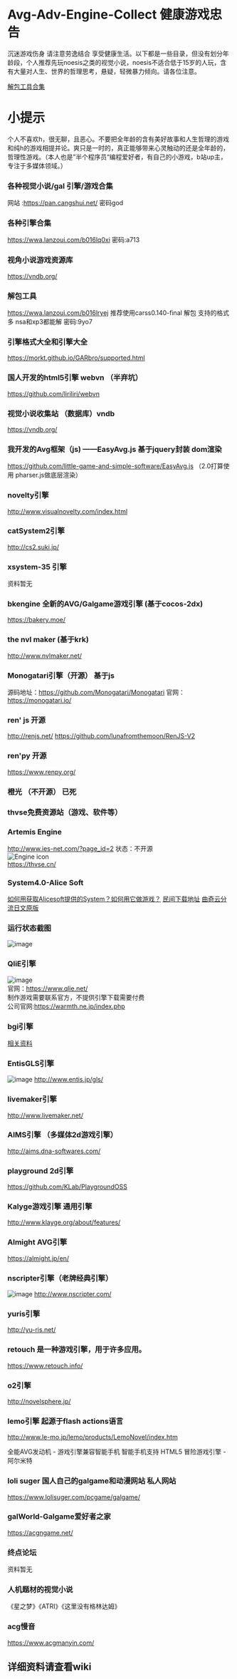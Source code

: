 # Avg-Adv-Engine-Collect 健康游戏忠告
沉迷游戏伤身 请注意劳逸结合 享受健康生活。以下都是一些目录，但没有划分年龄段，个人推荐先玩noesis之类的视觉小说，noesis不适合低于15岁的人玩，含有大量对人生、世界的哲理思考，悬疑，轻微暴力倾向。请各位注意。

[解包工具合集](https://github.com/Inori/FuckGalEngine)
# 小提示
  个人不喜欢h，很无聊，且恶心。不要把全年龄的含有美好故事和人生哲理的游戏和纯h的游戏相提并论。爽只是一时的，真正能够带来心灵触动的还是全年龄的，哲理性游戏。（本人也是”半个程序员“编程爱好者，有自己的小游戏，b站up主，专注于多媒体领域。）
### 各种视觉小说/gal 引擎/游戏合集
网站 :https://pan.cangshui.net/
密码god
### 各种引擎合集
https://wwa.lanzoui.com/b016lq0xi
密码:a713
### 视角小说游戏资源库
https://vndb.org/
### 解包工具
https://wwa.lanzoui.com/b016lryej 推荐使用carss0.140-final 解包 支持的格式多 nsa和xp3都能解
密码:9yo7
### 引擎格式大全和引擎大全
https://morkt.github.io/GARbro/supported.html
### 国人开发的html5引擎 webvn （半弃坑）
https://github.com/liriliri/webvn
### 视觉小说收集站 （数据库）vndb
https://vndb.org/
### 我开发的Avg框架（js) ——EasyAvg.js 基于jquery封装 dom渲染
https://github.com/little-game-and-simple-software/EasyAvg.js
（2.0打算使用 pharser.js做底层渲染）
### novelty引擎
http://www.visualnovelty.com/index.html
### catSystem2引擎
http://cs2.suki.jp/
### xsystem-35 引擎
资料暂无
### bkengine 全新的AVG/Galgame游戏引擎 (基于cocos-2dx)
https://bakery.moe/
### the nvl maker (基于krk)
http://www.nvlmaker.net/
### Monogatari引擎（开源） 基于js
源码地址：https://github.com/Monogatari/Monogatari
官网：https://monogatari.io/
### ren' js 开源
http://renjs.net/
https://github.com/lunafromthemoon/RenJS-V2
### ren'py 开源
https://www.renpy.org/
### 橙光 （不开源） 已死
### thvse免费资源站（游戏、软件等）
### Artemis Engine
http://www.ies-net.com/?page_id=2
状态：不开源<br>
<img src="http://www.ies-net.com/banner/bn-ar-200x200-2.png" alt="Engine icon"><br>
https://thvse.cn/
### System4.0-Alice Soft
[如何用获取Alicesoft提供的System？如何用它做游戏？](https://www.zhihu.com/question/326991455#:~:text=Alicesoft%E8%87%AA%E7%A4%BE%E7%A0%94%E5%8F%91%E7%9A%84%E5%BC%95%E6%93%8E%E5%B0%B1%E5%8F%ABsyetemXX%EF%BC%8C%E9%9A%8F%E7%9D%80%E6%9B%B4%E6%96%B0%E6%8D%A2%E4%BB%A3%E5%B0%B1%E5%9C%A8%E5%90%8E%E9%9D%A2%E5%8A%A0%E6%95%B0%E5%AD%97%EF%BC%8C%E8%BF%AD%E4%BB%A3%E7%9A%84%E6%97%B6%E5%80%99%E6%94%B9%E5%8F%98%E6%98%AF%E5%BE%88%E5%A4%A7%E7%9A%84%E3%80%82,%E8%80%8C%E6%89%80%E8%B0%93%E7%9A%84%E8%BF%99%E4%B8%AA%E7%BB%99%E7%8E%A9%E5%AE%B6%E7%94%A8%E7%9A%84%E5%BC%95%E6%93%8E%EF%BC%8C%E6%98%AF%E5%9C%A8system4.0%E5%BC%80%E5%8F%91%E5%87%BA%E6%9D%A5%E4%BB%A5%E5%90%8E%EF%BC%8C%E5%85%8D%E8%B4%B9%E5%9C%A8%E7%BD%91%E4%B8%8A%E5%85%AC%E5%BC%80%E7%9A%84system4SDK%EF%BC%8C%E8%BF%99%E5%B7%B2%E7%BB%8F%E6%98%AF%E5%8D%81%E5%87%A0%E5%B9%B4%E5%89%8D%E7%9A%84%E4%BA%8B%E6%83%85%E4%BA%86%E3%80%82%20system4SDK%E7%9A%84%E5%85%AC%E5%BC%80%E5%B7%B2%E7%BB%8F%E5%9C%A82008%E5%B9%B4%E6%88%AA%E6%AD%A2%E3%80%82)
[民间下载地址](https://wikiwiki.jp/system4/System4SDK%E3%81%AE%E5%85%A5%E6%89%8B)
[曲奇云分流日文原版](https://quqi.avyeld.com/s/3174229/2S2qNrC8cpLH5svy)
### 运行状态截图
![image](https://user-images.githubusercontent.com/29478722/135445752-a4d7e531-87d8-4cd9-98e5-bc41cf2bc57f.png)
### QliE引擎
![image](https://user-images.githubusercontent.com/29478722/138872869-846c7f7a-a3fc-4e46-baa3-160a7f0f482c.png)<br>
官网：https://www.qlie.net/<br>
制作游戏需要联系官方，不提供引擎下载需要付费<br>
公司官网:https://warmth.ne.jp/index.php
### bgi引擎
[相关资料](https://www.iteye.com/blog/rednaxelafx-150093)
### EntisGLS引擎
![image](https://user-images.githubusercontent.com/29478722/140478772-0b2a2148-dddd-48c5-9efc-e0304cdad6a6.png)
http://www.entis.jp/gls/
### livemaker引擎
http://www.livemaker.net/
### AIMS引擎 （多媒体2d游戏引擎）
http://aims.dna-softwares.com/
### playground 2d引擎
https://github.com/KLab/PlaygroundOSS
### Kalyge游戏引擎 通用引擎
http://www.klayge.org/about/features/
### Almight AVG引擎
https://almight.jp/en/
### nscripter引擎（老牌经典引擎）
![image](https://user-images.githubusercontent.com/29478722/141453561-a7e4dd86-9147-4aec-b655-80c2e2e8061b.png)
http://www.nscripter.com/
### yuris引擎
http://yu-ris.net/
### retouch 是一种游戏引擎，用于许多应用。
https://www.retouch.info/
### o2引擎
http://novelsphere.jp/
### lemo引擎 起源于flash actions语言
http://www.le-mo.jp/lemo/products/LemoNovel/index.htm
<p>
全能AVG发动机 - 游戏引擎兼容智能手机
智能手机支持 HTML5 冒险游戏引擎 - 阿尔米特
</p>

### loli suger 国人自己的galgame和动漫网站 私人网站
https://www.lolisuger.com/pcgame/galgame/
### galWorld-Galgame爱好者之家
https://acgngame.net/
### 终点论坛 
资料暂无
### 人机题材的视觉小说
《星之梦》《ATRI》《这里没有格林达姆》
### acg慢音
https://www.acgmanyin.com/
## 详细资料请查看wiki
